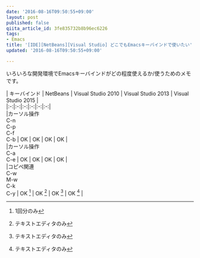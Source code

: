 ```yaml
---
date: '2016-08-16T09:50:55+09:00'
layout: post
published: false
qiita_article_id: 3fe835732b8b96ec6226
tags:
- Emacs
title: '[IDE][NetBeans][Visual Studio] どこでもEmacsキーバインドで使いたい'
updated: '2016-08-16T09:50:55+09:00'

---
```

いろいろな開発環境でEmacsキーバインドがどの程度使えるか/使うためのメモです。  
  
| キーバインド | NetBeans | Visual Studio 2010 | Visual Studio 2013 | Visual Studio 2015 |  
|:-:|:-:|:-:|:-:|:-:|:-:|  
|カーソル操作<br>C-n<br>C-p<br>C-f<br>C-b | OK | OK | OK | OK |  
|カーソル操作<br>C-a<br>C-e | OK | OK | OK | OK |  
|コピペ関連<br>C-w<br>M-w<br>C-k<br>C-y | OK [^nbkr] | OK [^vskr] | OK [^vskr] | OK [^vskr] |  
  
  
[^nbkr]: 1回分のみ  
[^vskr]: テキストエディタのみ  
